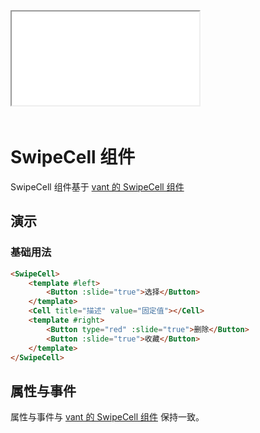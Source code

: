 <script setup lang="ts">
import Iframe from '@/components/Iframe.vue'
</script>

<Iframe src="/mobile.html#SwipeCell"></Iframe>

<div style="height:20px;width:100%;"></div>

# SwipeCell 组件

SwipeCell 组件基于 [vant 的 SwipeCell 组件](https://vant-contrib.gitee.io/vant/#/zh-CN/swipe-cell)

## 演示

### 基础用法

```html
<SwipeCell>
    <template #left>
        <Button :slide="true">选择</Button>
    </template>
    <Cell title="描述" value="固定值"></Cell>
    <template #right>
        <Button type="red" :slide="true">删除</Button>
        <Button :slide="true">收藏</Button>
    </template>
</SwipeCell>
```

## 属性与事件

属性与事件与 [vant 的 SwipeCell 组件](https://vant-contrib.gitee.io/vant/#/zh-CN/swipe-cell) 保持一致。